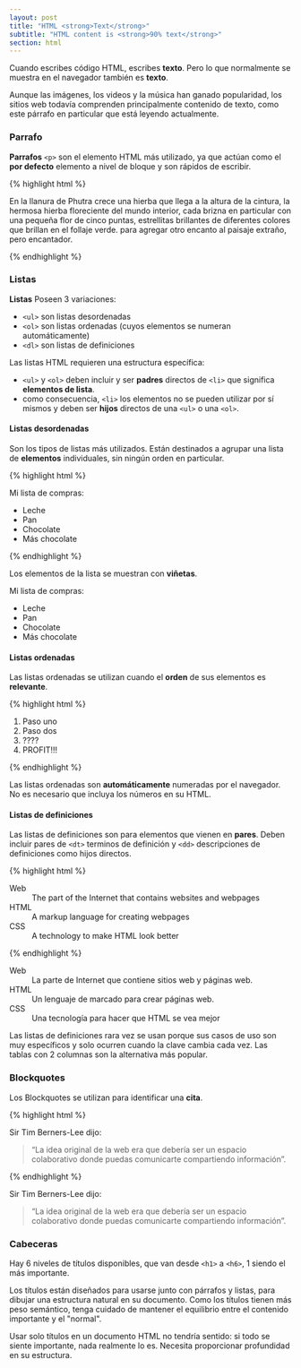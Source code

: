```yaml
---
layout: post
title: "HTML <strong>Text</strong>"
subtitle: "HTML content is <strong>90% text</strong>"
section: html
---
```


Cuando escribes código HTML, escribes **texto**. Pero lo que normalmente se muestra en el navegador también es **texto**.

Aunque las imágenes, los videos y la música han ganado popularidad, los sitios web todavía comprenden principalmente contenido de texto, como este párrafo en particular que está leyendo actualmente.

### Parrafo

**Parrafos** `<p>` son el elemento HTML más utilizado, ya que actúan como el **por defecto** elemento a nivel de bloque y son rápidos de escribir.

{% highlight html %}
<p>
  En la llanura de Phutra crece una hierba que llega a la altura de la cintura, la hermosa hierba floreciente del mundo interior, cada brizna en particular con una pequeña flor de cinco puntas, estrellitas brillantes de diferentes colores que brillan en el follaje verde. para agregar otro encanto al paisaje extraño, pero encantador.
</p>
{% endhighlight %}

### Listas

**Listas** Poseen 3 variaciones:

* `<ul>` son listas desordenadas
* `<ol>` son listas ordenadas (cuyos elementos se numeran automáticamente)
* `<dl>` son listas de definiciones

Las listas HTML requieren una estructura específica:

* `<ul>` y  `<ol>` deben incluir y ser **padres** directos de `<li>` que significa **elementos de lista**.
* como consecuencia, `<li>` los elementos no se pueden utilizar por sí mismos y deben ser **hijos** directos de una `<ul>` o una `<ol>`.

#### Listas desordenadas

Son los tipos de listas más utilizados. Están destinados a agrupar una lista de **elementos** individuales, sin ningún orden en particular.

{% highlight html %}
<p>Mi lista de compras:</p>
<ul>
  <li>Leche</li>
  <li>Pan</li>
  <li>Chocolate</li>
  <li>Más chocolate</li>
</ul>
{% endhighlight %}

Los elementos de la lista se muestran con **viñetas**.

<div class="result">
  <p>Mi lista de compras:</p>
  <ul>
    <li>Leche</li>
    <li>Pan</li>
    <li>Chocolate</li>
    <li>Más chocolate</li>
  </ul>
</div>

#### Listas ordenadas

Las listas ordenadas se utilizan cuando el **orden** de sus elementos es **relevante**.

{% highlight html %}
<ol>
  <li>Paso uno</li>
  <li>Paso dos</li>
  <li>????</li>
  <li>PROFIT!!!</li>
</ol>
{% endhighlight %}

Las listas ordenadas son **automáticamente** numeradas por el navegador. No es necesario que incluya los números en su HTML.

#### Listas de definiciones

Las listas de definiciones son para elementos que vienen en **pares**. Deben incluir pares de `<dt>` terminos de definición y `<dd>` descripciones de definiciones como hijos directos.

{% highlight html %}
<dl>
  <dt>Web</dt>
  <dd>The part of the Internet that contains websites and webpages</dd>
  <dt>HTML</dt>
  <dd>A markup language for creating webpages</dd>
  <dt>CSS</dt>
  <dd>A technology to make HTML look better</dd>
</dl>
{% endhighlight %}

<div class="result">
  <dl>
    <dt>Web</dt>
    <dd>La parte de Internet que contiene sitios web y páginas web.</dd>
    <dt>HTML</dt>
    <dd>Un lenguaje de marcado para crear páginas web.</dd>
    <dt>CSS</dt>
    <dd>Una tecnología para hacer que HTML se vea mejor</dd>
  </dl>
</div>

Las listas de definiciones rara vez se usan porque sus casos de uso son muy específicos y solo ocurren cuando la clave cambia cada vez. Las tablas con 2 columnas son la alternativa más popular.

### Blockquotes

Los Blockquotes se utilizan para identificar una **cita**.

{% highlight html %}
<p>Sir Tim Berners-Lee dijo:</p>
<blockquote>
  “La idea original de la web era que debería ser un espacio colaborativo donde puedas comunicarte compartiendo información”.
</blockquote>
{% endhighlight %}

<div class="result">
  <p>Sir Tim Berners-Lee dijo:</p>
  <blockquote>
    “La idea original de la web era que debería ser un espacio colaborativo donde puedas comunicarte compartiendo información”.
  </blockquote>
</div>

### Cabeceras

Hay 6 niveles de títulos disponibles, que van desde `<h1>` a `<h6>`, 1 siendo el más importante.

Los títulos están diseñados para usarse junto con párrafos y listas, para dibujar una estructura natural en su documento. Como los títulos tienen más peso semántico, tenga cuidado de mantener el equilibrio entre el contenido importante y el "normal".

Usar solo títulos en un documento HTML no tendría sentido: si todo se siente importante, nada realmente lo es. Necesita proporcionar profundidad en su estructura.
